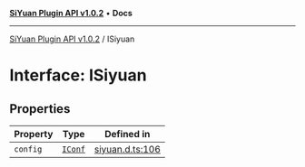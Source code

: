 [**SiYuan Plugin API v1.0.2**](../README.md) • **Docs**

---

[SiYuan Plugin API v1.0.2](../README.md) / ISiyuan

# Interface: ISiyuan

## Properties

| Property | Type                                                | Defined in                                                                         |
| -------- | --------------------------------------------------- | ---------------------------------------------------------------------------------- |
| `config` | [`IConf`](../namespaces/Config/interfaces/IConf.md) | [siyuan.d.ts:106](https://github.com/siyuan-note/petal/tree/main/siyuan.d.ts#L106) |
